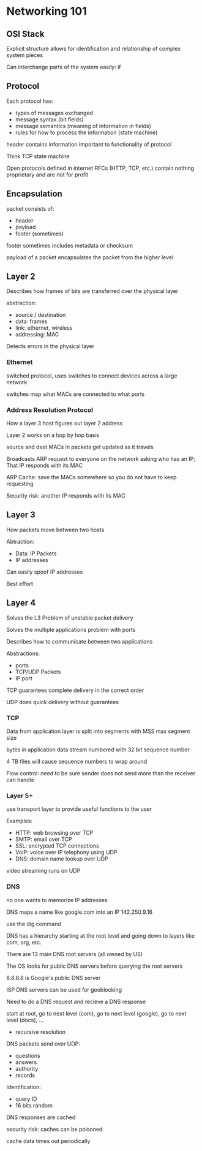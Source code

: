 # Networking 101

## OSI Stack

Explicit structure allows for identification and relationship of complex system pieces

Can interchange parts of the system easily: if

## Protocol

Each protocol has:
- types of messages exchanged
- message syntax (bit fields)
- message semantics (meaning of information in fields)
- rules for how to process the information (state machine)

header contains information important to functionality of protocol

Think TCP state machine

Open protocols defined in internet RFCs (HTTP, TCP, etc.) contain nothing proprietary and are not for profit

## Encapsulation

packet consists of:
- header
- payload
- footer (sometimes)

footer sometimes includes metadata or checksum

payload of a packet encapsulates the packet from the higher level

## Layer 2

Describes how frames of bits are transferred over the physical layer

abstraction:
- source / destination
- data: frames
- link: ethernet, wireless
- addressing: MAC

Detects errors in the physical layer

### Ethernet

switched protocol, uses switches to connect devices across a large network

switches map what MACs are connected to what ports

### Address Resolution Protocol

How a layer 3 host figures out layer 2 address

Layer 2 works on a hop by hop basis

source and dest MACs in packets get updated as it travels

Broadcasts ARP request to everyone on the network asking who has an IP; That IP responds with its MAC

ARP Cache: save the MACs somewhere so you do not have to keep requesting

Security risk: another IP responds with its MAC

## Layer 3

How packets move between two hosts

Abtraction:
- Data: IP Packets
- IP addresses

Can easily spoof IP addresses

Best effort

## Layer 4

Solves the L3 Problem of unstable packet delivery

Solves the multiple applications problem with ports

Describes how to communicate between two applications

Abstractions:
- ports
- TCP/UDP Packets
- IP:port

TCP guarantees complete delivery in the correct order

UDP does quick delivery without guarantees

### TCP

Data from application layer is split into segments with MSS max segment size

bytes in application data stream numbered with 32 bit sequence number

4 TB files will cause sequence numbers to wrap around

Flow control: need to be sure sender does not send more than the receiver can handle

### Layer 5+

use transport layer to provide useful functions to the user

Examples:
- HTTP: web browsing over TCP
- SMTP: email over TCP
- SSL: encrypted TCP connections
- VoIP: voice over IP telephony using UDP
- DNS: domain name lookup over UDP

video streaming runs on UDP

### DNS

no one wants to memorize IP addresses

DNS maps a name like google.com into an IP 142.250.9.16

use the dig command

DNS has a hierarchy starting at the root level and going down to layers like com, org, etc.

There are 13 main DNS root servers (all owned by US)

The OS looks for public DNS servers before querying the root servers

8.8.8.8 is Google's public DNS server

ISP DNS servers can be used for geoblocking

Need to do a DNS request and recieve a DNS response

start at root, go to next level (com), go to next level (google), go to next level (docs), ...
- recursive resolution

DNS packets send over UDP:
- questions
- answers
- authority
- records

Identification:
- query ID
- 16 bits random

DNS responses are cached

security risk: caches can be poisoned

cache data times out periodically
